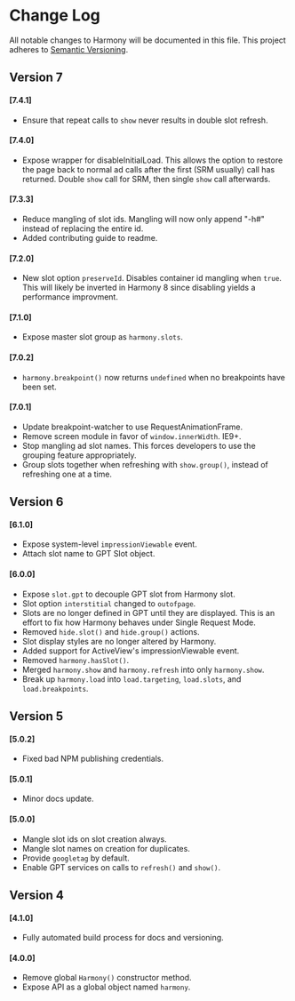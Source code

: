 # Change Log
All notable changes to Harmony will be documented in this file.
This project adheres to [Semantic Versioning](http://semver.org/).

## Version 7
#### [7.4.1]
- Ensure that repeat calls to `show` never results in double slot refresh.

#### [7.4.0]
- Expose wrapper for disableInitialLoad. This allows the option to restore
the page back to normal ad calls after the first (SRM usually) call has
returned. Double `show` call for SRM, then single `show` call afterwards.

#### [7.3.3]
- Reduce mangling of slot ids. Mangling will now only append "-h#" instead
of replacing the entire id.
- Added contributing guide to readme.

#### [7.2.0]
- New slot option `preserveId`. Disables container id mangling when `true`.
This will likely be inverted in Harmony 8 since disabling yields a
performance improvment.

#### [7.1.0]
- Expose master slot group as `harmony.slots`.

#### [7.0.2]
- `harmony.breakpoint()` now returns `undefined` when no
breakpoints have been set.

#### [7.0.1]
- Update breakpoint-watcher to use RequestAnimationFrame.
- Remove screen module in favor of `window.innerWidth`. IE9+.
- Stop mangling ad slot names. This forces developers to use
the grouping feature appropriately.
- Group slots together when refreshing with `show.group()`,
instead of refreshing one at a time.

## Version 6
#### [6.1.0]
- Expose system-level `impressionViewable` event.
- Attach slot name to GPT Slot object.

#### [6.0.0]
- Expose `slot.gpt` to decouple GPT slot from Harmony slot.
- Slot option `interstitial` changed to `outofpage`.
- Slots are no longer defined in GPT until they are displayed. This
is an effort to fix how Harmony behaves under Single Request Mode.
- Removed `hide.slot()` and `hide.group()` actions.
- Slot display styles are no longer altered by Harmony.
- Added support for ActiveView's impressionViewable event.
- Removed `harmony.hasSlot()`.
- Merged `harmony.show` and `harmony.refresh` into only `harmony.show`.
- Break up `harmony.load` into `load.targeting`, `load.slots`,
and `load.breakpoints`.

## Version 5
#### [5.0.2]
- Fixed bad NPM publishing credentials.

#### [5.0.1]
- Minor docs update.

#### [5.0.0]
- Mangle slot ids on slot creation always.
- Mangle slot names on creation for duplicates.
- Provide `googletag` by default.
- Enable GPT services on calls to `refresh()` and `show()`.

## Version 4
#### [4.1.0]
- Fully automated build process for docs and versioning.

#### [4.0.0]
- Remove global `Harmony()` constructor method.
- Expose API as a global object named `harmony`.
